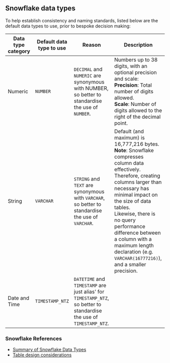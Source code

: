 ## Snowflake data types

To help establish consistency and naming standards, listed below are the default data types to use, prior to bespoke decision making:

| Data type category | Default data type to use | Reason | Description |
| -------------------| -------------------------| ----------- | --- |
| Numeric | `NUMBER` | `DECIMAL` and `NUMERIC` are synonymous with NUMBER, so better to standardise the use of `NUMBER`. | Numbers up to 38 digits, with an optional precision and scale:<br/>**Precision**: Total number of digits allowed.<br/>**Scale**: Number of digits allowed to the right of the decimal point. |
| String  | `VARCHAR` | `STRING` and `TEXT` are synonymous with `VARCHAR`, so better to standardise the use of `VARCHAR`. | Default (and maximum) is 16,777,216 bytes.<br/>**Note**: Snowflake compresses column data effectively.<br/>Therefore, creating columns larger than necessary has minimal impact on the size of data tables.<br/>Likewise, there is no query performance difference between a column with a maximum length declaration (e.g. `VARCHAR(16777216)`), and a smaller precision. |
| Date and Time | `TIMESTAMP_NTZ` | `DATETIME` and `TIMESTAMP` are just alias' for `TIMESTAMP_NTZ`, so better to standardise the use of `TIMESTAMP_NTZ`. |

### Snowflake References

* [Summary of Snowflake Data Types](https://docs.snowflake.com/en/sql-reference/intro-summary-data-types.html)
* [Table design considerations](https://docs.snowflake.com/en/user-guide/table-considerations.html#)
